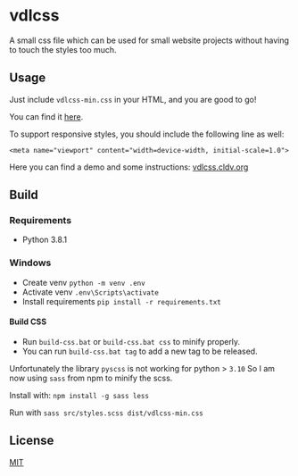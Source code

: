 # vdlcss
A small css file which can be used for small website projects without having to touch the styles too much.

## Usage
Just include `vdlcss-min.css` in your HTML, and you are good to go!

You can find it [here](https://github.com/ColdIV/vdlcss/blob/master/dist/vdlcss-min.css).

To support responsive styles, you should include the following line as well:

    <meta name="viewport" content="width=device-width, initial-scale=1.0">

Here you can find a demo and some instructions: [vdlcss.cldv.org](https://vdlcss.cldv.org/)

## Build
### Requirements
- Python 3.8.1

### Windows
- Create venv `python -m venv .env`
- Activate venv `.env\Scripts\activate`
- Install requirements `pip install -r requirements.txt`

#### Build CSS
- Run `build-css.bat` or `build-css.bat css` to minify properly.
- You can run `build-css.bat tag` to add a new tag to be released.
  
Unfortunately the library `pyscss` is not working for python > `3.10`
So I am now using `sass` from npm to minify the scss.

Install with: `npm install -g sass less`

Run with `sass src/styles.scss dist/vdlcss-min.css`

## License
[MIT](https://github.com/ColdIV/vdlcss/blob/master/LICENSE)
